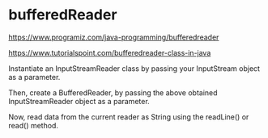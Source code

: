 # bufferedReader

https://www.programiz.com/java-programming/bufferedreader

https://www.tutorialspoint.com/bufferedreader-class-in-java

Instantiate an InputStreamReader class by passing your InputStream object as a parameter.

Then, create a BufferedReader, by passing the above obtained InputStreamReader object as a parameter.

Now, read data from the current reader as String using the readLine() or read() method.
